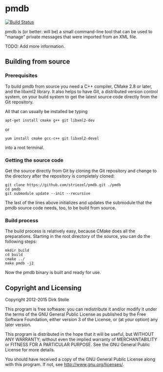 # pmdb

[![Build Status](https://travis-ci.org/striezel/pmdb.svg)](https://travis-ci.org/striezel/pmdb)

pmdb is (or better: will be) a small command-line tool that can be used to
"manage" private messages that were imported from an XML file.

TODO: Add more information.

## Building from source

### Prerequisites

To build pmdb from source you need a C++ compiler, CMake 2.8 or later, and
the libxml2 library. It also helps to have Git, a distributed version control
system, on your build system to get the latest source code directly from the
Git repository.

All that can usually be installed be typing

    apt-get install cmake g++ git libxml2-dev

or

    yum install cmake gcc-c++ git libxml2-devel

into a root terminal.

### Getting the source code

Get the source directly from Git by cloning the Git repository and change to
the directory after the repository is completely cloned:

    git clone https://github.com/striezel/pmdb.git ./pmdb
    cd pmdb
    git submodule update --init --recursive

The last of the lines above initializes and updates the submodule that the
pmdb source code needs, too, to be build from source.

### Build process

The build process is relatively easy, because CMake does all the preparations.
Starting in the root directory of the source, you can do the following steps:

    mkdir build
    cd build
    cmake ../
    make pmdb -j2

Now the pmdb binary is built and ready for use.

## Copyright and Licensing

Copyright 2012-2015 Dirk Stolle

This program is free software: you can redistribute it and/or modify
it under the terms of the GNU General Public License as published by
the Free Software Foundation, either version 3 of the License, or
(at your option) any later version.

This program is distributed in the hope that it will be useful,
but WITHOUT ANY WARRANTY; without even the implied warranty of
MERCHANTABILITY or FITNESS FOR A PARTICULAR PURPOSE.  See the
GNU General Public License for more details.

You should have received a copy of the GNU General Public License
along with this program.  If not, see <http://www.gnu.org/licenses/>.

